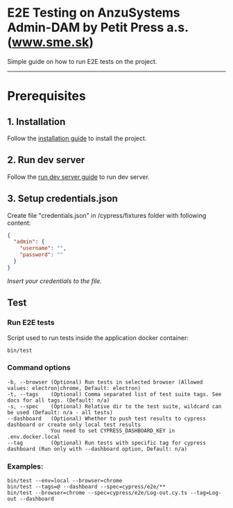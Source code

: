 E2E Testing on AnzuSystems Admin-DAM by Petit Press a.s. (www.sme.sk)
=====

Simple guide on how to run E2E tests on the project.

---

# Prerequisites

## 1. Installation 
Follow the [installation guide](README-DEV.md#Installation) to install the project.

## 2. Run dev server
Follow the [run dev server guide](README-DEV.md#Dev-Run-dev-server) to run dev server.

## 3. Setup credentials.json

 Create file "credentials.json" in /cypress/fixtures folder with following content:

```json
{
  "admin": {
    "username": "",
    "password": ""
  }
}
```  
*Insert your credentials to the file.*


## Test

### Run E2E tests
Script used to run tests inside the application docker container:

    bin/test

### Command options

    -b, --browser (Optional) Run tests in selected browser (Allowed values: electron|chrome, Default: electron)
    -t, --tags    (Optional) Comma separated list of test suite tags. See docs for all tags. (Default: n/a)
    -s, --spec    (Optional) Relative dir to the test suite, wildcard can be used (Default: n/a - all tests)
    --dashboard   (Optional) Whether to push test results to cypress dashboard or create only local test results
                  You need to set CYPRESS_DASHBOARD_KEY in .env.docker.local
    --tag         (Optional) Run tests with specific tag for cypress dashboard (Run only with --dashboard option, Default: n/a)

### Examples:

    bin/test --env=local --browser=chrome
    bin/test --tags=@ --dashboard --spec=cypress/e2e/**
    bin/test --browser=chrome --spec=cypress/e2e/Log-out.cy.ts --tag=Log-out --dashboard



